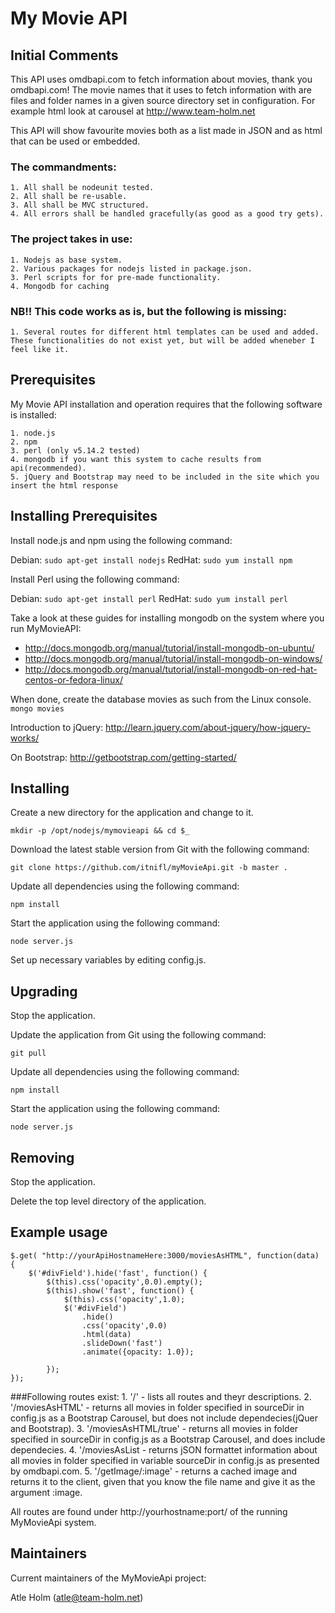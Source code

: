 My Movie API
============

Initial Comments
----------------
This API uses omdbapi.com to fetch information about movies, thank you omdbapi.com! The movie names that it uses to fetch information with are files and folder names in a given source directory set in configuration. For example html look at carousel at http://www.team-holm.net

 This API will show favourite movies both as a list made in JSON and as html that can be used or embedded.
###  The commandments:
	1. All shall be nodeunit tested.
	2. All shall be re-usable.
	3. All shall be MVC structured.
	4. All errors shall be handled gracefully(as good as a good try gets).
	
### The project takes in use:
	1. Nodejs as base system.
	2. Various packages for nodejs listed in package.json.
	3. Perl scripts for for pre-made functionality.
	4. Mongodb for caching

### NB!! This code works as is, but the following is missing:
	1. Several routes for different html templates can be used and added. These functionalities do not exist yet, but will be added wheneber I feel like it.


Prerequisites
-------------
My Movie API installation and operation requires that the following software is installed:

	1. node.js
	2. npm
	3. perl (only v5.14.2 tested)
	4. mongodb if you want this system to cache results from api(recommended).
	5. jQuery and Bootstrap may need to be included in the site which you insert the html response

Installing Prerequisites
------------------------
Install node.js and npm using the following command:

Debian: `sudo apt-get install nodejs` RedHat: `sudo yum install npm`

Install Perl using the following command:

Debian: `sudo apt-get install perl` RedHat: `sudo yum install perl`

Take a look at these guides for installing mongodb on the system where you run MyMovieAPI:
- http://docs.mongodb.org/manual/tutorial/install-mongodb-on-ubuntu/
- http://docs.mongodb.org/manual/tutorial/install-mongodb-on-windows/
- http://docs.mongodb.org/manual/tutorial/install-mongodb-on-red-hat-centos-or-fedora-linux/

When done, create the database movies as such from the Linux console.
`mongo movies`

Introduction to jQuery:
http://learn.jquery.com/about-jquery/how-jquery-works/

On Bootstrap:
http://getbootstrap.com/getting-started/

Installing
----------
Create a new directory for the application and change to it.

`mkdir -p /opt/nodejs/mymovieapi && cd $_`

Download the latest stable version from Git with the following command:

`git clone https://github.com/itnifl/myMovieApi.git -b master .`

Update all dependencies using the following command:

`npm install`

Start the application using the following command:

`node server.js`

Set up necessary variables by editing config.js.

Upgrading
---------
Stop the application.

Update the application from Git using the following command:

`git pull`

Update all dependencies using the following command:

`npm install`

Start the application using the following command:

`node server.js`

Removing
--------
Stop the application.

Delete the top level directory of the application.

Example usage
-------------

```
$.get( "http://yourApiHostnameHere:3000/moviesAsHTML", function(data) {
	$('#divField').hide('fast', function() {
		$(this).css('opacity',0.0).empty();
		$(this).show('fast', function() {
			$(this).css('opacity',1.0);
			$('#divField')
		        .hide()
		        .css('opacity',0.0)
		        .html(data)
		        .slideDown('fast')
		        .animate({opacity: 1.0});
	
		});							
});
```
###Following routes exist:
	1. '/' - lists all routes and theyr descriptions.
	2. '/moviesAsHTML' - returns all movies in folder specified in sourceDir in config.js as a Bootstrap Carousel, but does not include dependecies(jQuer and Bootstrap).
	3. '/moviesAsHTML/true' - returns all movies in folder specified in sourceDir in config.js as a Bootstrap Carousel, and does include dependecies.
	4. '/moviesAsList - returns jSON formattet information about all movies in folder specified in variable sourceDir in config.js as presented by omdbapi.com.
	5. '/getImage/:image'  - returns a cached image and returns it to the client, given that you know the file name and give it as the argument :image.

All routes are found under http://yourhostname:port/ of the running MyMovieApi system.

Maintainers
-----------
Current maintainers of the MyMovieApi project:

Atle Holm (atle@team-holm.net)